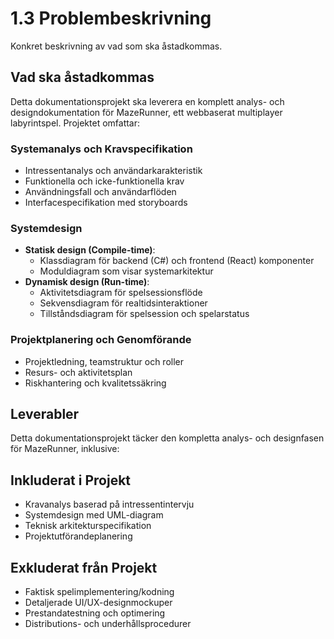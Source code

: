 # 1.3 Problembeskrivning

Konkret beskrivning av vad som ska åstadkommas.

## Vad ska åstadkommas

Detta dokumentationsprojekt ska leverera en komplett analys- och designdokumentation för MazeRunner, ett webbaserat multiplayer labyrintspel. Projektet omfattar:

### Systemanalys och Kravspecifikation
- Intressentanalys och användarkarakteristik
- Funktionella och icke-funktionella krav
- Användningsfall och användarflöden
- Interfacespecifikation med storyboards

### Systemdesign
- **Statisk design (Compile-time)**:
  - Klassdiagram för backend (C#) och frontend (React) komponenter
  - Moduldiagram som visar systemarkitektur
- **Dynamisk design (Run-time)**:
  - Aktivitetsdiagram för spelsessionsflöde
  - Sekvensdiagram för realtidsinteraktioner
  - Tillståndsdiagram för spelsession och spelarstatus

### Projektplanering och Genomförande
- Projektledning, teamstruktur och roller
- Resurs- och aktivitetsplan
- Riskhantering och kvalitetssäkring

## Leverabler

Detta dokumentationsprojekt täcker den kompletta analys- och designfasen för MazeRunner, inklusive:

## Inkluderat i Projekt
- Kravanalys baserad på intressentintervju
- Systemdesign med UML-diagram
- Teknisk arkitekturspecifikation  
- Projektutförandeplanering

## Exkluderat från Projekt
- Faktisk spelimplementering/kodning
- Detaljerade UI/UX-designmockuper
- Prestandatestning och optimering
- Distributions- och underhållsprocedurer
